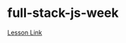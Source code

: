 # full-stack-js-week

[Lesson Link](https://lp.luiztools.com.br/swfs-aula1/#video "Fisrt Lesson video")
